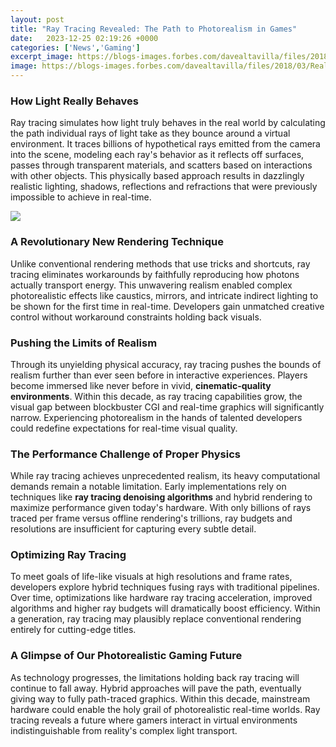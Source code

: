 ```yaml
---
layout: post
title: "Ray Tracing Revealed: The Path to Photorealism in Games"
date:   2023-12-25 02:19:26 +0000
categories: ['News','Gaming']
excerpt_image: https://blogs-images.forbes.com/davealtavilla/files/2018/03/Real-Time-Ray-Tracing-In-Games.jpg
image: https://blogs-images.forbes.com/davealtavilla/files/2018/03/Real-Time-Ray-Tracing-In-Games.jpg
---
```


### How Light Really Behaves 
Ray tracing simulates how light truly behaves in the real world by calculating the path individual rays of light take as they bounce around a virtual environment. It traces billions of hypothetical rays emitted from the camera into the scene, modeling each ray's behavior as it reflects off surfaces, passes through transparent materials, and scatters based on interactions with other objects. This physically based approach results in dazzlingly realistic lighting, shadows, reflections and refractions that were previously impossible to achieve in real-time.

![](https://blogs-images.forbes.com/davealtavilla/files/2018/03/Real-Time-Ray-Tracing-In-Games.jpg)
### A Revolutionary New Rendering Technique
Unlike conventional rendering methods that use tricks and shortcuts, ray tracing eliminates workarounds by faithfully reproducing how photons actually transport energy. This unwavering realism enabled complex photorealistic effects like caustics, mirrors, and intricate indirect lighting to be shown for the first time in real-time. Developers gain unmatched creative control without workaround constraints holding back visuals. 
### Pushing the Limits of Realism  
Through its unyielding physical accuracy, ray tracing pushes the bounds of realism further than ever seen before in interactive experiences. Players become immersed like never before in vivid, **cinematic-quality environments**. Within this decade, as ray tracing capabilities grow, the visual gap between blockbuster CGI and real-time graphics will significantly narrow. Experiencing photorealism in the hands of talented developers could redefine expectations for real-time visual quality.
### The Performance Challenge of Proper Physics
While ray tracing achieves unprecedented realism, its heavy computational demands remain a notable limitation. Early implementations rely on techniques like **ray tracing denoising algorithms** and hybrid rendering to maximize performance given today's hardware. With only billions of rays traced per frame versus offline rendering's trillions, ray budgets and resolutions are insufficient for capturing every subtle detail.
### Optimizing Ray Tracing    
To meet goals of life-like visuals at high resolutions and frame rates, developers explore hybrid techniques fusing rays with traditional pipelines. Over time, optimizations like hardware ray tracing acceleration, improved algorithms and higher ray budgets will dramatically boost efficiency. Within a generation, ray tracing may plausibly replace conventional rendering entirely for cutting-edge titles.
### A Glimpse of Our Photorealistic Gaming Future
As technology progresses, the limitations holding back ray tracing will continue to fall away. Hybrid approaches will pave the path, eventually giving way to fully path-traced graphics. Within this decade, mainstream hardware could enable the holy grail of photorealistic real-time worlds. Ray tracing reveals a future where gamers interact in virtual environments indistinguishable from reality's complex light transport.